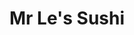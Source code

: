 ---
layout: place
title: "Mr Le's Sushi"
permalink: /missouri/kansas-city/mr-le-s-sushi.html
stateAbbr: MO
stateName: Missouri
cityName: Kansas City
seo:
  name: "Mr Le's Sushi"
  type: Restaurant
  links: https://www.mrlessushi.com/
description: "Compact, unassuming strip-mall restaurant offering Vietnamese dishes, sushi & other Japanese fare. Mr Le's Sushi serves delicious sushi in Kansas City, Missouri. Try fresh Japanese dishes for a great dining experience. Available for takeout, delivery, lunch, and dinner."
place_id: ChIJ2YVRv3X5wIcRI3Nga8Le_38
photos:
  - name: >-
      places/ChIJ2YVRv3X5wIcRI3Nga8Le_38/photos/AeeoHcIGHGaLpMhCjfwRf7Bx_Qf5dBlDBWbxiwDwzA15LqmRlNSuJwY8nxe-NwnTW3bivLMiwxLo5nGdFLo6j9RT6r0JjCNcp34HhFfCLi7lVrxPP7NHRln6csUktgXLm50vjdbgFYdvIiqj9P6iwjnVr_z-ov2Bq7zRVkS7Gr657sLPGQZBjgbSE0pusjFmc6QM3bnymBtOiTtrDY8yUlf63HLGqQ1Wiuoj6lTAEjNhs77iiK-cu922Es6fWjdb-o6j7QtpZRC9qFyzg3txtO-_4t0vUwRlKUGvUz2_tu19h5SXQit2RLH_zSeLfFMuUDnZDJBfaAu3PKeTJzYvRsJuwqvst2aBqUQS_b_uiJqufDm7Nq-Le1kR1LVX9j9M17Zz-jod70sf_qzHfg-jbfh61zyefpzO21c5v_XuQ9jT3XZe
    widthPx: 2161
    heightPx: 1834
    authorAttributions:
      - displayName: Darrin Keith Reavis
        uri: https://maps.google.com/maps/contrib/110693328623591765978
        photoUri: >-
          https://lh3.googleusercontent.com/a-/ALV-UjXR_xzLUX9v9P9Zy0KZQmbbIOEsR_aAn4CVGVBljW1L9x5L975d=s100-p-k-no-mo
    flagContentUri: >-
      https://www.google.com/local/imagery/report/?cb_client=maps_api_places.places_api&image_key=!1e10!2sCIHM0ogKEICAgIDV6Ze4uQE&hl=en-US
    googleMapsUri: >-
      https://www.google.com/maps/place//data=!3m4!1e2!3m2!1sCIHM0ogKEICAgIDV6Ze4uQE!2e10!4m2!3m1!1s0x87c0f975bf5185d9:0x7fffdec26b607323
  - name: >-
      places/ChIJ2YVRv3X5wIcRI3Nga8Le_38/photos/AeeoHcKaTwp4qYzJRkd_TkrEV7QyhaZKGZqLXFrg7OAKsJtzBcuICrkzAvlOwM1eQgQSCSlR0BYpKVdA9-4CMbqCJ7fNHPUXTEejDjHT4ZdYuDhOzxdK9X-QfrN6pP6p4Sw7HMVfbEoT7tzNyiZ_TGnzFUbXoz-UDaL5dFIB4sXZSj0KHnBM8f-mbgcednwUBJPIV0ZpQ5OnWIPN2pVsBwOa1rczQLnYonwElktfgtKldDqdlCBqTH_IJhA1znx267bvdUYMY2Gg7BZxCSwLEwIpghPed_b5FoZRaxeeqLHIhshKodYAURSVAQIaIxXHBFqV-qHxP7iyxEuuABapovZb2woJgCU385yIyThjRw9AZtzTXED5kIRz101xs0rdb-Vw_buXWnWjmmlfYFPc69KmCO0zurKGwDEDDRJDUDmQMKgvu2SS
    widthPx: 4000
    heightPx: 2252
    authorAttributions:
      - displayName: Ly Le
        uri: https://maps.google.com/maps/contrib/104975339568584117558
        photoUri: >-
          https://lh3.googleusercontent.com/a/ACg8ocJh9nAI7cJmyL9KVL0X2P1oA-c6CNXysvfaiQqh6DwP-pC4=s100-p-k-no-mo
    flagContentUri: >-
      https://www.google.com/local/imagery/report/?cb_client=maps_api_places.places_api&image_key=!1e10!2sCIHM0ogKEICAgIDmxOqM8wE&hl=en-US
    googleMapsUri: >-
      https://www.google.com/maps/place//data=!3m4!1e2!3m2!1sCIHM0ogKEICAgIDmxOqM8wE!2e10!4m2!3m1!1s0x87c0f975bf5185d9:0x7fffdec26b607323
  - name: >-
      places/ChIJ2YVRv3X5wIcRI3Nga8Le_38/photos/AeeoHcKU4NQu7iXvPNqmmo1ig0TJuSWcFcNBIwq1jjckLW2qy6aWeDJVkw6LXI4_coyBYX_R9T8t6SmUJI3WYN6PXF25l8XUuIkPJj-Jk0dX0gMbDEuX55Ed_DtD7jCSYoYoOjZ92qW1ONYZrKL6WfcxfcirED5tuGIFNpH5UIor7rBsH5vL4WMBpAjtXpvp3fVgvBB3XHBcTHo3i1MsZlcZNTEnV9aUNzHILnfpCzOjfhK9kz5N3iTO5rPRQB9ne-VjWvhVOSDbGGv9QRimVoKK9Xl42hSYJLkdCup94tEN5zdc72P8pLshcXNSbDcwFpQhGxoTl-sXUHLKZCzOePJWHkcl73DkFtZAuh7bZAhZ-UtDBLGR0F--pmBRjw9xjF1xqjFS5MEf6wEugka_dczKWIDjqe6hZgCDHvmxd-q7MRQXewe6
    widthPx: 4000
    heightPx: 3000
    authorAttributions:
      - displayName: Guapozbar
        uri: https://maps.google.com/maps/contrib/102812140941195290931
        photoUri: >-
          https://lh3.googleusercontent.com/a/ACg8ocL_djqN-oOCVH4ecq3N8K0pLPEbmTng-nnID7YMQhQJOUgUUQ=s100-p-k-no-mo
    flagContentUri: >-
      https://www.google.com/local/imagery/report/?cb_client=maps_api_places.places_api&image_key=!1e10!2sCIHM0ogKEICAgIDr57S8twE&hl=en-US
    googleMapsUri: >-
      https://www.google.com/maps/place//data=!3m4!1e2!3m2!1sCIHM0ogKEICAgIDr57S8twE!2e10!4m2!3m1!1s0x87c0f975bf5185d9:0x7fffdec26b607323
  - name: >-
      places/ChIJ2YVRv3X5wIcRI3Nga8Le_38/photos/AeeoHcIhZaQG18hV6D7gYRaCdyUpwUA_5m9XOFV_naMvsHB05mAQSYrp11GkQ0hz3YFRtdXKEzXhgTCi1iOT9c3kNk4DsWjYONJt1d-2s5P75Q7TnWlnZ9bY01gCCatWVrPBqL-uEWK-qD0PWfk06pM4-6A5q0IwF8_h0aTQ1PepT2PEdnP2lqTsSTJP6HhaHEAbph-UrzU19QaUzsLmbYrSSZyWVPkp0F8GtQI-U1LMKnfU7pq9WdYtWaPISao2ZkWrTbpnc4kZLv-kfainuasOUrw9cVRiY0J_jKrasMz_dKxfdiLYgw1dWEVQsRsnxeW5IL_McgYk4LX03GuWzGyfPvQIDDTkm8w42GBMIbzrqzel-ZM-flGUt5d-ZmvrPg-XRa0TnNQQY3bAc6bHseXYvUj_G6gYFI2HWgZoXomldKwPCjfY
    widthPx: 3000
    heightPx: 3361
    authorAttributions:
      - displayName: Savannah H.
        uri: https://maps.google.com/maps/contrib/115519014946455983296
        photoUri: >-
          https://lh3.googleusercontent.com/a/ACg8ocL2Q-8OOmH9UMLY94zldEuJDIS8lgOdvgQ7uLnxTlDFBlYgvg=s100-p-k-no-mo
    flagContentUri: >-
      https://www.google.com/local/imagery/report/?cb_client=maps_api_places.places_api&image_key=!1e10!2sCIHM0ogKEICAgMDgjPmgpAE&hl=en-US
    googleMapsUri: >-
      https://www.google.com/maps/place//data=!3m4!1e2!3m2!1sCIHM0ogKEICAgMDgjPmgpAE!2e10!4m2!3m1!1s0x87c0f975bf5185d9:0x7fffdec26b607323
  - name: >-
      places/ChIJ2YVRv3X5wIcRI3Nga8Le_38/photos/AeeoHcLg8gD2VgEYIRBHehWqijTnT59zJ68lb2ct4MLbUZ59-tyfbBOhHjGH9z2uVhDI9_gEti4ajeD08kVf1WYPsfjZhJ0KCE-wZi57leUaS2U0I5VYUnjbp6RXUJyCMEI4b6MgWU2AfgWEpPWJ9GvQ-S1NjV0igyRtG-MV9k5mzTs1GRMadN81cbSpWk5ftZm6XWClovMQsBWEdOZ0y7Ijfb1JMpKIy8s1_Ii_sWbtcuNuZXc9AmJgApefT6woDYwyYDrKDn0G3MtrPj9_uuSq7ZAhlmo2MwAWSr3I2jmEYXekUpCNuaAF7-p9wjdGLiw1ad_LKBcUxml2Oqmx5iGpCp6SGncVnOk5WHdhWpaIytxvBNbrV8F1Uf0sqLU2kdWMHCtpfrkgv-4WUu0dVvzw7FLuWNAqLb04h8LbmXLFoDEm3utg
    widthPx: 4000
    heightPx: 3000
    authorAttributions:
      - displayName: Caralea
        uri: https://maps.google.com/maps/contrib/101286948640984709470
        photoUri: >-
          https://lh3.googleusercontent.com/a-/ALV-UjX2udL6kLJ_FesAifUhkycv3sDvwYTn81ViYjG3NJ8dY627SeGh=s100-p-k-no-mo
    flagContentUri: >-
      https://www.google.com/local/imagery/report/?cb_client=maps_api_places.places_api&image_key=!1e10!2sCIHM0ogKEICAgIDbipbYkwE&hl=en-US
    googleMapsUri: >-
      https://www.google.com/maps/place//data=!3m4!1e2!3m2!1sCIHM0ogKEICAgIDbipbYkwE!2e10!4m2!3m1!1s0x87c0f975bf5185d9:0x7fffdec26b607323
  - name: >-
      places/ChIJ2YVRv3X5wIcRI3Nga8Le_38/photos/AeeoHcJ7notqMFZbXfzZYMWaOJ2uwTFqeW-Y8iM5l2TsrsBZ3hvpUrk4I96PpsETVPy8dWXT2IVWm8ImNvPNUIuFR35m9I-5kQh6DklSAPecUHeEnMnDundis35tfNk0gJ2ysES0TFsT86ovMiQZonRjEtI7Z7zzOFqQYLjwyw5QM2K4nXNB46Ta5L6kw7YAneWKMfaRd9K_USynyBiiwptDaEOdmDlRMAdrMGnf0STxb7z6ybu4xDFFaXVUeIViRP0rTKhhR2YePjxa_Hl_mjXiMaxA8cVQeczvO8PSt21yI5ZfSEEK8ayE_3tCaDXe10hKrgz_d39kICsqAq0wyHrbZwXAQCSjZn9ULSL8wAnO4lxSn3oRF5uRiRPSj_pGP6R9v0wzNe6xwWNKSbdbhBP9Cv5wWL8PL7shbzl4MZRNhTc0Hsbn
    widthPx: 4000
    heightPx: 3000
    authorAttributions:
      - displayName: Caralea
        uri: https://maps.google.com/maps/contrib/101286948640984709470
        photoUri: >-
          https://lh3.googleusercontent.com/a-/ALV-UjX2udL6kLJ_FesAifUhkycv3sDvwYTn81ViYjG3NJ8dY627SeGh=s100-p-k-no-mo
    flagContentUri: >-
      https://www.google.com/local/imagery/report/?cb_client=maps_api_places.places_api&image_key=!1e10!2sCIHM0ogKEICAgIDbipbY_QE&hl=en-US
    googleMapsUri: >-
      https://www.google.com/maps/place//data=!3m4!1e2!3m2!1sCIHM0ogKEICAgIDbipbY_QE!2e10!4m2!3m1!1s0x87c0f975bf5185d9:0x7fffdec26b607323
  - name: >-
      places/ChIJ2YVRv3X5wIcRI3Nga8Le_38/photos/AeeoHcKS59VYjPH8nO5hxDQ1grR_8LxGfOxnDWX8ZUbw4Ff1LosB_crNl5nQqnSlcR0qQ4x0Bq8_tCe5TG8XmH9PHTVwVrlahT60hyKjbRVEtqofaIRYFHPY2n9TsREs11z2zUSXkaIsqOw2jKDHtIISUo11MS5eiWlC-NGBU18l4AQ3v-L1HvWCuDeXVZ433XW59zlucBrCcJubQMG2CQ2MMpHOi_cxecDyKuPouVKOEmWGJit15_Ql0wJHy0ecaMl150u5UeMsVmp6AryiTWZ-Qf3gsVQp8vkCudZNQk0oeywRgcrXLu7WUGv0NHywe2Xq9ydVjfVd5SeZUAMg1iOSGu4lQZvyEzdLM92OBkcKIDzKsovHaWZ_qeXoyxXFsh-cZwqg8ekBKdSu8g7v14i7l2joRCmHDGbhpdOx6_uUDNYN0VYC
    widthPx: 3072
    heightPx: 4080
    authorAttributions:
      - displayName: Mirena Briggs
        uri: https://maps.google.com/maps/contrib/117831100163338868687
        photoUri: >-
          https://lh3.googleusercontent.com/a-/ALV-UjVU9XVPHIs-Or5TrtytSx2PpnD2saK12qAGaNdatOfFyZ-gDKRquA=s100-p-k-no-mo
    flagContentUri: >-
      https://www.google.com/local/imagery/report/?cb_client=maps_api_places.places_api&image_key=!1e10!2sCIHM0ogKEICAgIDXuPWanAE&hl=en-US
    googleMapsUri: >-
      https://www.google.com/maps/place//data=!3m4!1e2!3m2!1sCIHM0ogKEICAgIDXuPWanAE!2e10!4m2!3m1!1s0x87c0f975bf5185d9:0x7fffdec26b607323
  - name: >-
      places/ChIJ2YVRv3X5wIcRI3Nga8Le_38/photos/AeeoHcLRcPeAxh3_ef249DRZUjMHm8h-8aFZRcPCY7JQmI3TseidwKDrUotQCDv9leUHizmbigrjvxkt73VuN4zfQfZ_-Ew_vAqa7qpGOyszfy6Nmhoihqj3-AiQr9yLRVqHfp_Du9n3Fu2KuIlQ3prOsiBNdT0fZlPQLuUlZlxWoqfWEKay7BTNq2I2W6RbYsq8d7BzEpwEyth8U5I3mm2nMH2wgARl55pwobAC89DXvuXRvQgJkXTxwOITSmNbg7Lk8vqZrNQ-iD-BV2QWPXTEwsGhXeHIsvb22ReUq5j8CToKLvaXg7_HnMlYZF0fmjKiCs3zVOqphu217UgLpC6Q37QMCMM0r6y9Wi1aTFzz3e1nvdl0EOjRiHrpAl4BbeCQ2HsNB6VQXHD6VP495VtkmpsGqliqDZhZ-GHHFlshK3Y
    widthPx: 3600
    heightPx: 4800
    authorAttributions:
      - displayName: Scott McDonald
        uri: https://maps.google.com/maps/contrib/109084638969472684661
        photoUri: >-
          https://lh3.googleusercontent.com/a/ACg8ocLaYYE_DdMtPBUJDqf1a_6V6H2dt4Bfi9DSrx0BOcafdnBA7Xs=s100-p-k-no-mo
    flagContentUri: >-
      https://www.google.com/local/imagery/report/?cb_client=maps_api_places.places_api&image_key=!1e10!2sCIHM0ogKEICAgICjhvaXKA&hl=en-US
    googleMapsUri: >-
      https://www.google.com/maps/place//data=!3m4!1e2!3m2!1sCIHM0ogKEICAgICjhvaXKA!2e10!4m2!3m1!1s0x87c0f975bf5185d9:0x7fffdec26b607323
  - name: >-
      places/ChIJ2YVRv3X5wIcRI3Nga8Le_38/photos/AeeoHcKyZdAK1srV-kCkaI3jeN18Cbp6UgTLYYQ7nDIkv-fNofp1A88G-ZpOqh5Bg0phhsRQmdCI_ojsRJm-ddhdkpaebMuzdtTyXXk50T4GdhDcWpN5-DuNzSWG91LcpUEuK-99HPeTmYlC6todLh_r3-axTGw9BWGYIG6oGlE3s9DtdYVJwGGQfL3myKYi87dk8ODAxdB1dYLC7unP-aIEcsM062kBSSHS7F-c83O6k7P2_VTOH6KIrVUzwkbZW9fZWaQhDqAgzZYOceJTj1xnsjxpImwS9bTBLMnCGTSuPn9Q3b2ahLKwUy98NG27RQOql3KRGzS0y7s49DrQfXcEGOS_DsEk1V5U77BqmzPn8tDTjSFdJyU0DKDbQyc6iACApBz0ZDyeSefoWyQFYAhGFWAsy9oM-B65EW4BRIzCyJXcaAo
    widthPx: 3535
    heightPx: 2803
    authorAttributions:
      - displayName: Shannon Rose
        uri: https://maps.google.com/maps/contrib/106188511632734792952
        photoUri: >-
          https://lh3.googleusercontent.com/a-/ALV-UjURnWuqbimn-RlILezz7b8UckQ5RQVA_IUGLxc1RJ6zGuKPqRukXw=s100-p-k-no-mo
    flagContentUri: >-
      https://www.google.com/local/imagery/report/?cb_client=maps_api_places.places_api&image_key=!1e10!2sCIHM0ogKEICAgICZmazC6QE&hl=en-US
    googleMapsUri: >-
      https://www.google.com/maps/place//data=!3m4!1e2!3m2!1sCIHM0ogKEICAgICZmazC6QE!2e10!4m2!3m1!1s0x87c0f975bf5185d9:0x7fffdec26b607323
  - name: >-
      places/ChIJ2YVRv3X5wIcRI3Nga8Le_38/photos/AeeoHcKXZb4RO7vJkveAbUPFDnhKmetQU6c72KPYEavjqsgneyaHlFb9YZOxXuYaIDoABrNdbGFYdvmg7FhYb9n3_12bich2je8fm_cA52zuEE_0kUMRmABxPXBtZ2JSFnAaz7yVe6F33RFv_qma36aGG4eTnZ-ZDCR-c8wnkcv54xMs6UG_r5xfTzEukR7eu_56umg6-R0uy_oCiIeOvh7Y5gA6-gDuUoq2LZ1rXuXueXe5rzh0wjcPiS-2n3jPLFyh_asze6edgqAGfcU_PgTwdvGIX9539DD0S4qYDJubK7jwTkT6TRYn1v5eMMMq3nBBm4q62Rh7DiwQcRJQrwEM6TM0R4R_wr_M3EW94p9o3JIC1KRP7MSMWCkScDLanKmmnxAkeXXe6I-sxBtZq8l6gm_H-DaL4kndtW41m4wmqm0
    widthPx: 3000
    heightPx: 4000
    authorAttributions:
      - displayName: Savannah H.
        uri: https://maps.google.com/maps/contrib/115519014946455983296
        photoUri: >-
          https://lh3.googleusercontent.com/a/ACg8ocL2Q-8OOmH9UMLY94zldEuJDIS8lgOdvgQ7uLnxTlDFBlYgvg=s100-p-k-no-mo
    flagContentUri: >-
      https://www.google.com/local/imagery/report/?cb_client=maps_api_places.places_api&image_key=!1e10!2sCIHM0ogKEICAgMDgjPmgZA&hl=en-US
    googleMapsUri: >-
      https://www.google.com/maps/place//data=!3m4!1e2!3m2!1sCIHM0ogKEICAgMDgjPmgZA!2e10!4m2!3m1!1s0x87c0f975bf5185d9:0x7fffdec26b607323
address: 5024 NE Parvin Rd, Kansas City, MO 64117, USA
street: 5024 NE Parvin Rd
city: Kansas City
state: MO
zip: '64117'
country: USA
neighborhood: Holiday Hills
latitude: '39.167927'
longitude: '-94.519684'
accessibility_options:
  wheelchairAccessibleParking: true
  wheelchairAccessibleEntrance: true
  wheelchairAccessibleRestroom: true
  wheelchairAccessibleSeating: true
business_status: OPERATIONAL
name: Mr Le's Sushi
google_maps_links:
  directionsUri: >-
    https://www.google.com/maps/dir//''/data=!4m7!4m6!1m1!4e2!1m2!1m1!1s0x87c0f975bf5185d9:0x7fffdec26b607323!3e0
  placeUri: https://maps.google.com/?cid=9223335488484569891
  writeAReviewUri: >-
    https://www.google.com/maps/place//data=!4m3!3m2!1s0x87c0f975bf5185d9:0x7fffdec26b607323!12e1
  reviewsUri: >-
    https://www.google.com/maps/place//data=!4m4!3m3!1s0x87c0f975bf5185d9:0x7fffdec26b607323!9m1!1b1
  photosUri: >-
    https://www.google.com/maps/place//data=!4m3!3m2!1s0x87c0f975bf5185d9:0x7fffdec26b607323!10e5
primary_type: Sushi Restaurant
opening_hours:
  regular: null
  current: null
secondary_opening_hours:
  regular:
    weekdayDescriptions: null
    type: null
  current:
    weekdayDescriptions: null
    type: null
phone: (816) 454-5112
price_level: PRICE_LEVEL_MODERATE
price_range: $10 &ndash; $20
rating: '4.6'
rating_count: 0
website: https://www.mrlessushi.com/
reviews:
  - name: >-
      places/ChIJ2YVRv3X5wIcRI3Nga8Le_38/reviews/ChZDSUhNMG9nS0VJQ0FnTUNnMmVDRmFBEAE
    relativePublishTimeDescription: a month ago
    rating: 5
    text:
      text: >-
        This place has been around since I was a kid and I know why! They are so
        consistent with the food, sushi and service! I usually get the Lennox
        roll because of the fried snapper and the Las Vegas roll that is lightly
        deep fried in the same batter that they use for the calamari! It's so
        thin and crispy. It just adds a little something extra special. I
        literally have to have the sushi every Wednesday for the rest of my
        life!!!!
      languageCode: en
    originalText:
      text: >-
        This place has been around since I was a kid and I know why! They are so
        consistent with the food, sushi and service! I usually get the Lennox
        roll because of the fried snapper and the Las Vegas roll that is lightly
        deep fried in the same batter that they use for the calamari! It's so
        thin and crispy. It just adds a little something extra special. I
        literally have to have the sushi every Wednesday for the rest of my
        life!!!!
      languageCode: en
    authorAttribution:
      displayName: Nicole Floyd
      uri: https://www.google.com/maps/contrib/101699326408395577281/reviews
      photoUri: >-
        https://lh3.googleusercontent.com/a-/ALV-UjUvo--n1vDyXs2-oC-EQj6tha-MGq_aTAuIUSkm8T0UGWkIWebZAw=s128-c0x00000000-cc-rp-mo-ba4
    publishTime: '2025-02-18T22:15:29.825693Z'
    flagContentUri: >-
      https://www.google.com/local/review/rap/report?postId=ChZDSUhNMG9nS0VJQ0FnTUNnMmVDRmFBEAE&d=17924085&t=1
    googleMapsUri: >-
      https://www.google.com/maps/reviews/data=!4m6!14m5!1m4!2m3!1sChZDSUhNMG9nS0VJQ0FnTUNnMmVDRmFBEAE!2m1!1s0x87c0f975bf5185d9:0x7fffdec26b607323
  - name: >-
      places/ChIJ2YVRv3X5wIcRI3Nga8Le_38/reviews/ChZDSUhNMG9nS0VJQ0FnTURnakxueWNBEAE
    relativePublishTimeDescription: a month ago
    rating: 4
    text:
      text: >-
        We stopped by Mr. Les for a quick lunch. It's a bit of a hole in the
        wall place, decor is scarce but the waiter and waitresss are all nice.
        You mark what you want on the menu which I found helpful as the menu is
        quite vast.


        I ordered the Vietnamese coffee which was an absolute delight. Strong
        coffee with a not too sweet but still balanced taste, which they serve
        in a cup that you mix and pour over ice. There were some coffee grounds
        in mine but it didn't effect the experience one bit. The bento box is a
        great deal at 15 bucks that comes with soup, salad, a protein, rice and
        a sushi roll. The miso soup was well seasoned and delicious, the house
        salad was made with romaine which I appreciated over the traditional
        iceberg and the salad dressing was a nice miso/sweet dressing. I picked
        chicken teriyaki which again was perfectly seasoned and the chicken was
        well cooked. My only disappointment was the sushi itself, the filling
        was a bit bland and the rice was crunchy. The spicy mayo was also sweet
        which I wasn't a huge fan of.


        Overall they had solid dishes and it was a good experience, but I
        wouldn't go back for the sushi
      languageCode: en
    originalText:
      text: >-
        We stopped by Mr. Les for a quick lunch. It's a bit of a hole in the
        wall place, decor is scarce but the waiter and waitresss are all nice.
        You mark what you want on the menu which I found helpful as the menu is
        quite vast.


        I ordered the Vietnamese coffee which was an absolute delight. Strong
        coffee with a not too sweet but still balanced taste, which they serve
        in a cup that you mix and pour over ice. There were some coffee grounds
        in mine but it didn't effect the experience one bit. The bento box is a
        great deal at 15 bucks that comes with soup, salad, a protein, rice and
        a sushi roll. The miso soup was well seasoned and delicious, the house
        salad was made with romaine which I appreciated over the traditional
        iceberg and the salad dressing was a nice miso/sweet dressing. I picked
        chicken teriyaki which again was perfectly seasoned and the chicken was
        well cooked. My only disappointment was the sushi itself, the filling
        was a bit bland and the rice was crunchy. The spicy mayo was also sweet
        which I wasn't a huge fan of.


        Overall they had solid dishes and it was a good experience, but I
        wouldn't go back for the sushi
      languageCode: en
    authorAttribution:
      displayName: Savannah H.
      uri: https://www.google.com/maps/contrib/115519014946455983296/reviews
      photoUri: >-
        https://lh3.googleusercontent.com/a/ACg8ocL2Q-8OOmH9UMLY94zldEuJDIS8lgOdvgQ7uLnxTlDFBlYgvg=s128-c0x00000000-cc-rp-mo-ba4
    publishTime: '2025-02-22T23:22:44.500997Z'
    flagContentUri: >-
      https://www.google.com/local/review/rap/report?postId=ChZDSUhNMG9nS0VJQ0FnTURnakxueWNBEAE&d=17924085&t=1
    googleMapsUri: >-
      https://www.google.com/maps/reviews/data=!4m6!14m5!1m4!2m3!1sChZDSUhNMG9nS0VJQ0FnTURnakxueWNBEAE!2m1!1s0x87c0f975bf5185d9:0x7fffdec26b607323
  - name: >-
      places/ChIJ2YVRv3X5wIcRI3Nga8Le_38/reviews/ChZDSUhNMG9nS0VJQ0FnSUQzNFpubGFBEAE
    relativePublishTimeDescription: 4 months ago
    rating: 4
    text:
      text: >-
        My daughter picked sushi for her birthday dinner, we got edamame & crab
        rangoons for some starters, and they were good. We also ordered chicken
        lo mein and 3 rolls; the volcano roll(baked), Lisa roll, and Jessica
        roll. The volcano & Lisa rolls were by far the best 2 of 3 that we got,
        we wouldn't get the lo mein again as it was lacking in flavor. For the
        price, it's an ok sushi spot.
      languageCode: en
    originalText:
      text: >-
        My daughter picked sushi for her birthday dinner, we got edamame & crab
        rangoons for some starters, and they were good. We also ordered chicken
        lo mein and 3 rolls; the volcano roll(baked), Lisa roll, and Jessica
        roll. The volcano & Lisa rolls were by far the best 2 of 3 that we got,
        we wouldn't get the lo mein again as it was lacking in flavor. For the
        price, it's an ok sushi spot.
      languageCode: en
    authorAttribution:
      displayName: J. Garcia
      uri: https://www.google.com/maps/contrib/108060966616479013157/reviews
      photoUri: >-
        https://lh3.googleusercontent.com/a-/ALV-UjXSHnXk84_j2tS_wDArD6H0pn96m6lefsEPaSAze3nz5Cyt8AEw=s128-c0x00000000-cc-rp-mo-ba3
    publishTime: '2024-11-15T21:37:52.019741Z'
    flagContentUri: >-
      https://www.google.com/local/review/rap/report?postId=ChZDSUhNMG9nS0VJQ0FnSUQzNFpubGFBEAE&d=17924085&t=1
    googleMapsUri: >-
      https://www.google.com/maps/reviews/data=!4m6!14m5!1m4!2m3!1sChZDSUhNMG9nS0VJQ0FnSUQzNFpubGFBEAE!2m1!1s0x87c0f975bf5185d9:0x7fffdec26b607323
  - name: >-
      places/ChIJ2YVRv3X5wIcRI3Nga8Le_38/reviews/ChZDSUhNMG9nS0VJQ0FnSUNEdDdpc1d3EAE
    relativePublishTimeDescription: a year ago
    rating: 5
    text:
      text: >-
        Really good food at a reasonable price. Staff was friendly and
        supportive of their customers.


        Got the General Tsao’s, beef lo mein, shrimp lo mein, vegetables with
        beef, Vietnamese pho #1, and two fried sushi.


        General Tsao’s is really good. Get it extra spicy, makes it just right
        rather than just being sweet chicken. Getting it spicy doesn’t make it
        intolerable for those that don’t love spice, my twin 9 year old
        granddaughters had no issue with the spice and throughly enjoyed the
        dish.


        Beef lo mein and shrimp lo mein are good dishes. The dishes do taste
        different aside from the protein, both tastes were enjoyed by my family.
        Lo mein dishes were more filling than the other dishes we got.


        Vegetables with beef was awesome. The cook on the vegetables was
        perfect, just the right texture as they still had body without being
        undercooked super crunchy things.


        Vietnamese Pho #1 was really tasty. I love getting the vegetables
        separate so I can add them when ready, it makes sure I can eat them when
        they’re perfect. Bringing the two seasonings to the tables with the dish
        let me spice it up as I wanted it. Really enjoyed this dish.


        The fried sushi was really good, no complaints. We did appreciate the
        entrees more than the sushi, on our second visit we just got entrees we
        wanted vice getting sushi a second time.


        Great restaurant to get good Chinese and Vietnamese dishes without
        breaking the bank, highly recommend.
      languageCode: en
    originalText:
      text: >-
        Really good food at a reasonable price. Staff was friendly and
        supportive of their customers.


        Got the General Tsao’s, beef lo mein, shrimp lo mein, vegetables with
        beef, Vietnamese pho #1, and two fried sushi.


        General Tsao’s is really good. Get it extra spicy, makes it just right
        rather than just being sweet chicken. Getting it spicy doesn’t make it
        intolerable for those that don’t love spice, my twin 9 year old
        granddaughters had no issue with the spice and throughly enjoyed the
        dish.


        Beef lo mein and shrimp lo mein are good dishes. The dishes do taste
        different aside from the protein, both tastes were enjoyed by my family.
        Lo mein dishes were more filling than the other dishes we got.


        Vegetables with beef was awesome. The cook on the vegetables was
        perfect, just the right texture as they still had body without being
        undercooked super crunchy things.


        Vietnamese Pho #1 was really tasty. I love getting the vegetables
        separate so I can add them when ready, it makes sure I can eat them when
        they’re perfect. Bringing the two seasonings to the tables with the dish
        let me spice it up as I wanted it. Really enjoyed this dish.


        The fried sushi was really good, no complaints. We did appreciate the
        entrees more than the sushi, on our second visit we just got entrees we
        wanted vice getting sushi a second time.


        Great restaurant to get good Chinese and Vietnamese dishes without
        breaking the bank, highly recommend.
      languageCode: en
    authorAttribution:
      displayName: Tony Smith
      uri: https://www.google.com/maps/contrib/110779237504382204036/reviews
      photoUri: >-
        https://lh3.googleusercontent.com/a/ACg8ocKVQM15BLi9QtYAIjSIfLZvsQtFLoVJS128WXj4hJt78ln_8A=s128-c0x00000000-cc-rp-mo-ba5
    publishTime: '2024-04-03T02:24:27.176825Z'
    flagContentUri: >-
      https://www.google.com/local/review/rap/report?postId=ChZDSUhNMG9nS0VJQ0FnSUNEdDdpc1d3EAE&d=17924085&t=1
    googleMapsUri: >-
      https://www.google.com/maps/reviews/data=!4m6!14m5!1m4!2m3!1sChZDSUhNMG9nS0VJQ0FnSUNEdDdpc1d3EAE!2m1!1s0x87c0f975bf5185d9:0x7fffdec26b607323
  - name: >-
      places/ChIJ2YVRv3X5wIcRI3Nga8Le_38/reviews/ChZDSUhNMG9nS0VJQ0FnTUNBanF5ZlhBEAE
    relativePublishTimeDescription: 2 months ago
    rating: 5
    text:
      text: >-
        Packed with tons of people, and was recommended by this place by a
        co-worker!!! Best decision of my life!!! I love the service and the food
        it's just heaven 😋
      languageCode: en
    originalText:
      text: >-
        Packed with tons of people, and was recommended by this place by a
        co-worker!!! Best decision of my life!!! I love the service and the food
        it's just heaven 😋
      languageCode: en
    authorAttribution:
      displayName: Ray Hibdon
      uri: https://www.google.com/maps/contrib/106296126438805203039/reviews
      photoUri: >-
        https://lh3.googleusercontent.com/a-/ALV-UjVySq1h1nHoQjfyVK_OoFUcPvP8eHCZRcEoagEdOQequ9NNvjTv=s128-c0x00000000-cc-rp-mo-ba4
    publishTime: '2025-01-31T20:38:55.141701Z'
    flagContentUri: >-
      https://www.google.com/local/review/rap/report?postId=ChZDSUhNMG9nS0VJQ0FnTUNBanF5ZlhBEAE&d=17924085&t=1
    googleMapsUri: >-
      https://www.google.com/maps/reviews/data=!4m6!14m5!1m4!2m3!1sChZDSUhNMG9nS0VJQ0FnTUNBanF5ZlhBEAE!2m1!1s0x87c0f975bf5185d9:0x7fffdec26b607323
parking_options:
  freeParkingLot: true
  freeStreetParking: true
  valetParking: false
payment_options:
  acceptsCreditCards: true
  acceptsDebitCards: true
  acceptsCashOnly: false
  acceptsNfc: true
allow_dogs: null
curbside_pickup: false
delivery: true
dine_in: true
good_for_children: true
good_for_groups: true
good_for_sports: false
live_music: false
menu_for_children: null
outdoor_seating: false
reservable: true
restroom: true
serves_beer: true
serves_breakfast: false
serves_brunch: false
serves_cocktails: true
serves_coffee: true
serves_dinner: true
serves_dessert: true
serves_lunch: true
serves_vegetarian_food: true
serves_wine: true
takeout: true
update_category: essentials
summary: >-
  Compact, unassuming strip-mall restaurant offering Vietnamese dishes, sushi &
  other Japanese fare.

---